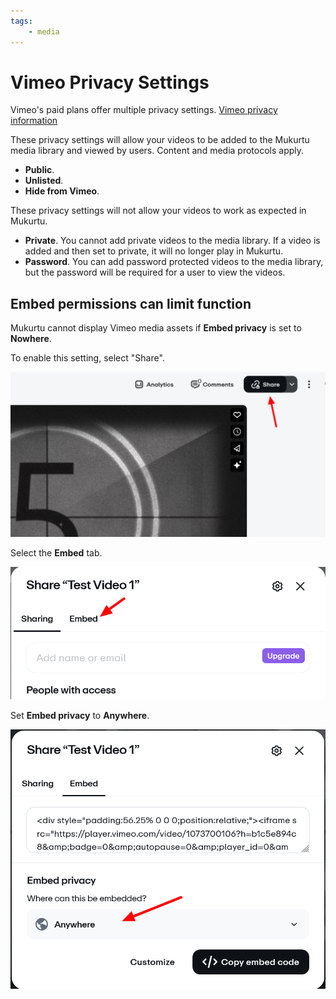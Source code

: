 ```yaml
---
tags: 
    - media
---
```

# Vimeo Privacy Settings

Vimeo's paid plans offer multiple privacy settings. [Vimeo privacy information](https://vimeo.com/features/video-privacy)

These privacy settings will allow your videos to be added to the Mukurtu media library and viewed by users. Content and media protocols apply.
- **Public**.
- **Unlisted**.
- **Hide from Vimeo**.

These privacy settings will not allow your videos to work as expected in Mukurtu.
- **Private**. You cannot add private videos to the media library. If a video is added and then set to private, it will no longer play in Mukurtu. 
- **Password**. You can add password protected videos to the media library, but the password will be required for a user to view the videos.

## Embed permissions can limit function

Mukurtu cannot display Vimeo media assets if **Embed privacy** is set to **Nowhere**. 

To enable this setting, select "Share". 

![An image of a Vimeo menu with a red arrow pointing to the "Share" button.](../_embeds/Vimeo.5.png "Changing Vimeo permissions.")

Select the **Embed** tab.

![An image of a Vimeo share menu with a red arrow pointing to the Embed tab.](../_embeds/Vimeo.75.png "Changing Vimeo permissions.")

Set **Embed privacy** to **Anywhere**.

![An image of a Vimeo menu with a red arrow pointing to a dropdown menu that says Anywhere.](../_embeds/Vimeo1.png "Changing Vimeo permissions.")